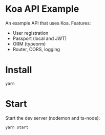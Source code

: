 # Koa API Example

An example API that uses Koa. Features:

- User registration
- Passport (local and JWT)
- ORM (typeorm)
- Router, CORS, logging

# Install

    yarn
    
# Start

Start the dev server (nodemon and ts-node):

    yarn start
